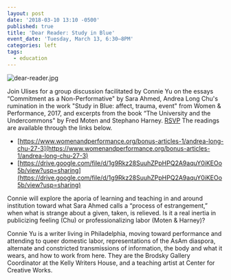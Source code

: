 ```yaml
---
layout: post
date: '2018-03-10 13:10 -0500'
published: true
title: 'Dear Reader: Study in Blue'
event_date: 'Tuesday, March 13, 6:30–8PM'
categories: left
tags:
  - education
---
```

![dear-reader.jpg]({{site.baseurl}}/assets/img/dear-reader.jpg)

Join Ulises for a group discussion facilitated by Connie Yu on the essays “Commitment as a Non-Performative" by Sara Ahmed, Andrea Long Chu's rumination in the work "Study in Blue: affect, trauma, event" from  Women & Performance, 2017, and excerpts from the book “The University and the Undercommons" by Fred Moten and Stephano Harney. [RSVP](https://www.facebook.com/events/227155514510749/) The readings are available through the links below.

- [https://www.womenandperformance.org/bonus-articles-1/andrea-long-chu-27-3](https://www.womenandperformance.org/bonus-articles-1/andrea-long-chu-27-3)
- [https://drive.google.com/file/d/1g9Rkz28SuuhZPpHPQ2A9aquY0iKEOo5b/view?usp=sharing](https://drive.google.com/file/d/1g9Rkz28SuuhZPpHPQ2A9aquY0iKEOo5b/view?usp=sharing)

Connie will explore the aporia of learning and teaching in and around institution toward what Sara Ahmed calls a “process of estrangement,” when what is strange about a given, taken, is relieved. Is it a real inertia in publicizing feeling (Chu) or professionalizing labor (Moten & Harney)? 

Connie Yu is a writer living in Philadelphia, moving toward performance and attending to queer domestic labor, representations of the AsAm diaspora, alternate and constricted transmissions of information, the body and what it wears, and how to work from here. They are the Brodsky Gallery Coordinator at the Kelly Writers House, and a teaching artist at Center for Creative Works.
